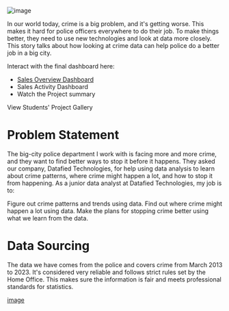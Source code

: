 ![image](https://github.com/ProfBesty/Analytics-on-Crime-Dataset/assets/147350441/ef749e70-b8a2-4306-825c-60bbe5b256a3)

In our world today, crime is a big problem, and it's getting worse. This makes it hard for police officers everywhere to do their job. To make things better, they need to use new technologies and look at data more closely. This story talks about how looking at crime data can help police do a better job in a big city.

Interact with the final dashboard here:

- [Sales Overview Dashboard](https://www.shotspotter.com/wp-content/uploads/2021/06/crime-analysis-program.jpg)
- Sales Activity Dashboard
- Watch the Project summary

View Students' Project Gallery


<h1>Problem Statement</h1>

The big-city police department I work with is facing more and more crime, and they want to find better ways to stop it before it happens. They asked our company, Datafied Technologies, for help using data analysis to learn about crime patterns, where crime might happen a lot, and how to stop it from happening. As a junior data analyst at Datafied Technologies, my job is to:

Figure out crime patterns and trends using data.
Find out where crime might happen a lot using data.
Make the plans for stopping crime better using what we learn from the data.

<h1>Data Sourcing</h1>

The data we have comes from the police and covers crime from March 2013 to 2023. It's considered very reliable and follows strict rules set by the Home Office. This makes sure the information is fair and meets professional standards for statistics.

[image](https://www.google.com/url?sa=i&url=https%3A%2F%2Fwww.istockphoto.com%2Fphotos%2Fuk-map-regions&psig=AOvVaw0OGrvp-30qpz5Y0HN1kkev&ust=1709190663876000&source=images&cd=vfe&opi=89978449&ved=0CBMQjRxqFwoTCPCFvaO9zYQDFQAAAAAdAAAAABAE)
